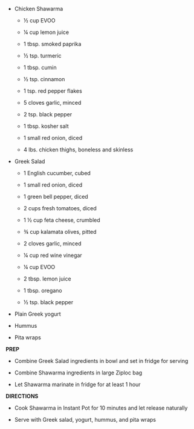 -   Chicken Shawarma

    -   ½ cup EVOO

    -   ¼ cup lemon juice

    -   1 tbsp. smoked paprika

    -   ½ tsp. turmeric

    -   1 tbsp. cumin

    -   ½ tsp. cinnamon

    -   1 tsp. red pepper flakes

    -   5 cloves garlic, minced

    -   2 tsp. black pepper

    -   1 tbsp. kosher salt

    -   1 small red onion, diced

    -   4 lbs. chicken thighs, boneless and skinless

-   Greek Salad

    -   1 English cucumber, cubed

    -   1 small red onion, diced

    -   1 green bell pepper, diced

    -   2 cups fresh tomatoes, diced

    -   1 ½ cup feta cheese, crumbled

    -   ¾ cup kalamata olives, pitted

    -   2 cloves garlic, minced

    -   ¼ cup red wine vinegar

    -   ¼ cup EVOO

    -   2 tbsp. lemon juice

    -   1 tbsp. oregano

    -   ½ tsp. black pepper

-   Plain Greek yogurt

-   Hummus

-   Pita wraps

**PREP**

-   Combine Greek Salad ingredients in bowl and set in fridge for
    serving

-   Combine Shawarma ingredients in large Ziploc bag

-   Let Shawarma marinate in fridge for at least 1 hour

**DIRECTIONS**

-   Cook Shawarma in Instant Pot for 10 minutes and let release
    naturally

-   Serve with Greek salad, yogurt, hummus, and pita wraps

